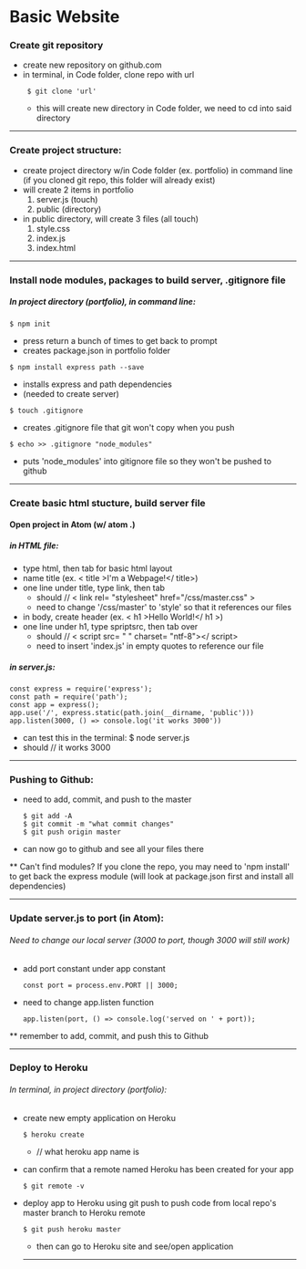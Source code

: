 # Basic Website

### Create git repository
- create new repository on github.com
- in terminal, in Code folder, clone repo with url
  ```
   $ git clone 'url'
   ```
    - this will create new directory in Code folder, we need to cd into said directory
___

### Create project structure:
- create project directory w/in Code folder (ex. portfolio) in command line (if you cloned git repo, this folder will already exist)
- will create 2 items in portfolio
  1. server.js (touch)
  2. public (directory)
- in public directory, will create 3 files (all touch)
  1. style.css
  2. index.js
  3. index.html
___

### Install node modules, packages to build server, .gitignore file
##### In project directory (portfolio), in command line:


```
$ npm init
```
- press return a bunch of times to get back to prompt
- creates package.json in portfolio folder

```
$ npm install express path --save
```
- installs express and path dependencies
- (needed to create server)

```
$ touch .gitignore
```
- creates .gitignore file that git won't copy when you push

```
$ echo >> .gitignore "node_modules"
```
- puts 'node_modules' into gitignore file so they won't be pushed to github
___

### Create basic html stucture, build server file
#### Open project in Atom (w/ atom .)

##### in HTML file:
- type html, then tab for basic html layout
- name title (ex. < title >I'm a Webpage!</ title>)
- one line under title, type link, then tab
  - should // < link rel= "stylesheet" href="/css/master.css" >
  - need to change '/css/master' to 'style' so that it references our files
- in body, create header (ex. < h1 >Hello World!</ h1 >)
- one line under h1, type spriptsrc, then tab over
  - should // < script src= " " charset= "ntf-8"></ script>
  - need to insert 'index.js' in empty quotes to reference our file

##### in server.js:
```
const express = require('express');
const path = require('path');
const app = express();
app.use('/', express.static(path.join(__dirname, 'public')))
app.listen(3000, () => console.log('it works 3000'))
```
- can test this in the terminal: $ node server.js
- should // it works 3000
___

### Pushing to Github:

- need to add, commit, and push to the master
  ```
  $ git add -A
  $ git commit -m "what commit changes"
  $ git push origin master
  ```
- can now go to github and see all your files there

** Can't find modules? If you clone the repo, you may need to 'npm install' to get back the express module (will look at package.json first and install all dependencies)
___

### Update server.js to port (in Atom):
###### Need to change our local server (3000 to port, though 3000 will still work)

- add port constant under app constant
  ```
  const port = process.env.PORT || 3000;
  ```
- need to change app.listen function
  ```
  app.listen(port, () => console.log('served on ' + port));
  ```

** remember to add, commit, and push this to Github
___

### Deploy to Heroku
###### In terminal, in project directory (portfolio):
- create new empty application on Heroku
  ```
  $ heroku create
  ```
  - // what heroku app name is


- can confirm that a remote named Heroku has been created for your app
  ```
  $ git remote -v
  ```
- deploy app to Heroku using git push to push code from local repo's master branch to Heroku remote
  ```
  $ git push heroku master
  ```
  - then can go to Heroku site and see/open application
  ___
